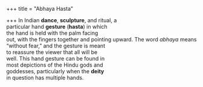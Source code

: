 +++
title = "Abhaya Hasta"

+++
In Indian **dance**, **sculpture**, and ritual, a  
particular hand **gesture** (**hasta**) in which  
the hand is held with the palm facing  
out, with the fingers together and pointing upward. The word *abhaya* means  
“without fear,” and the gesture is meant  
to reassure the viewer that all will be  
well. This hand gesture can be found in  
most depictions of the Hindu gods and  
goddesses, particularly when the **deity**  
in question has multiple hands.
